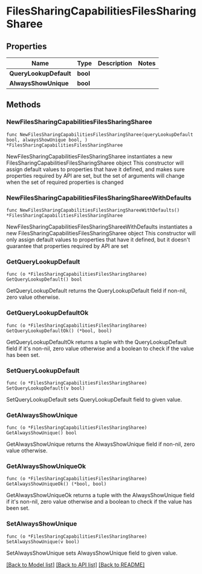 # FilesSharingCapabilitiesFilesSharingSharee

## Properties

Name | Type | Description | Notes
------------ | ------------- | ------------- | -------------
**QueryLookupDefault** | **bool** |  | 
**AlwaysShowUnique** | **bool** |  | 

## Methods

### NewFilesSharingCapabilitiesFilesSharingSharee

`func NewFilesSharingCapabilitiesFilesSharingSharee(queryLookupDefault bool, alwaysShowUnique bool, ) *FilesSharingCapabilitiesFilesSharingSharee`

NewFilesSharingCapabilitiesFilesSharingSharee instantiates a new FilesSharingCapabilitiesFilesSharingSharee object
This constructor will assign default values to properties that have it defined,
and makes sure properties required by API are set, but the set of arguments
will change when the set of required properties is changed

### NewFilesSharingCapabilitiesFilesSharingShareeWithDefaults

`func NewFilesSharingCapabilitiesFilesSharingShareeWithDefaults() *FilesSharingCapabilitiesFilesSharingSharee`

NewFilesSharingCapabilitiesFilesSharingShareeWithDefaults instantiates a new FilesSharingCapabilitiesFilesSharingSharee object
This constructor will only assign default values to properties that have it defined,
but it doesn't guarantee that properties required by API are set

### GetQueryLookupDefault

`func (o *FilesSharingCapabilitiesFilesSharingSharee) GetQueryLookupDefault() bool`

GetQueryLookupDefault returns the QueryLookupDefault field if non-nil, zero value otherwise.

### GetQueryLookupDefaultOk

`func (o *FilesSharingCapabilitiesFilesSharingSharee) GetQueryLookupDefaultOk() (*bool, bool)`

GetQueryLookupDefaultOk returns a tuple with the QueryLookupDefault field if it's non-nil, zero value otherwise
and a boolean to check if the value has been set.

### SetQueryLookupDefault

`func (o *FilesSharingCapabilitiesFilesSharingSharee) SetQueryLookupDefault(v bool)`

SetQueryLookupDefault sets QueryLookupDefault field to given value.


### GetAlwaysShowUnique

`func (o *FilesSharingCapabilitiesFilesSharingSharee) GetAlwaysShowUnique() bool`

GetAlwaysShowUnique returns the AlwaysShowUnique field if non-nil, zero value otherwise.

### GetAlwaysShowUniqueOk

`func (o *FilesSharingCapabilitiesFilesSharingSharee) GetAlwaysShowUniqueOk() (*bool, bool)`

GetAlwaysShowUniqueOk returns a tuple with the AlwaysShowUnique field if it's non-nil, zero value otherwise
and a boolean to check if the value has been set.

### SetAlwaysShowUnique

`func (o *FilesSharingCapabilitiesFilesSharingSharee) SetAlwaysShowUnique(v bool)`

SetAlwaysShowUnique sets AlwaysShowUnique field to given value.



[[Back to Model list]](../README.md#documentation-for-models) [[Back to API list]](../README.md#documentation-for-api-endpoints) [[Back to README]](../README.md)


